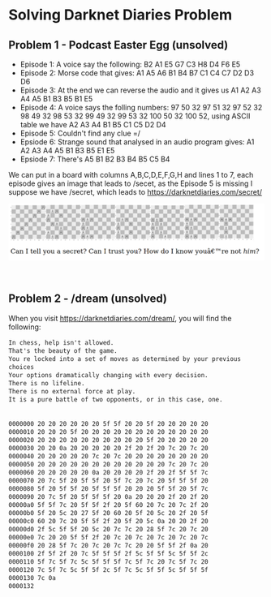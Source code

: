 # Solving Darknet Diaries Problem

## Problem 1 - Podcast Easter Egg (unsolved)

* Episode 1: A voice say the following: B2 A1 E5 G7 C3 H8 D4 F6 E5
* Episode 2: Morse code that gives: A1 A5 A6 B1 B4 B7 C1 C4 C7 D2 D3 D6
* Episode 3: At the end we can reverse the audio and it gives us A1 A2 A3 A4 A5 B1 B3 B5 B1 E5
* Episode 4: A voice says the folling numbers: 97 50 32 97 51 32 97 52 32 98 49 32 98 53 32 99 49 32 99 53 32 100 50 32 100 52, using ASCII table we have A2 A3 A4 B1 B5 C1 C5 D2 D4
* Episode 5: Couldn't find any clue =/
* Epsiode 6: Strange sound that analysed in an audio program gives: A1 A2 A3 A4 A5 B1 B3 B5 E1 E5 
* Epsiode 7: There's A5 B1 B2 B3 B4 B5 C5 B4 

We can put in a board with columns A,B,C,D,E,F,G,H and lines 1 to 7, each episode gives an image that leads to /secet, as the Episode 5 is missing I suppose we have /secret, which leads to https://darknetdiaries.com/secret/

![](images/darknetdaries-secrect.png)

<br>

## Problem 2 - /dream (unsolved)
When you visit https://darknetdiaries.com/dream/, you will find the following:

```
In chess, help isn't allowed.
That's the beauty of the game.
You re locked into a set of moves as determined by your previous choices
Your options dramatically changing with every decision.
There is no lifeline.
There is no external force at play.
It is a pure battle of two opponents, or in this case, one.


0000000 20 20 20 20 20 20 5f 5f 20 20 5f 20 20 20 20 20
0000010 20 20 20 5f 20 20 20 20 20 20 20 20 20 20 20 20
0000020 20 20 20 20 20 20 20 20 20 20 5f 20 20 20 20 20
0000030 20 20 0a 20 20 20 20 20 2f 20 2f 20 7c 20 7c 20
0000040 20 20 20 20 20 7c 20 7c 20 20 20 20 20 20 20 20
0000050 20 20 20 20 20 20 20 20 20 20 20 20 7c 20 7c 20
0000060 20 20 20 20 20 0a 20 20 20 20 2f 20 2f 5f 5f 7c
0000070 20 7c 5f 20 5f 5f 20 5f 7c 20 7c 20 5f 5f 5f 20
0000080 5f 20 5f 5f 20 5f 5f 5f 20 20 20 5f 5f 20 5f 7c
0000090 20 7c 5f 20 5f 5f 5f 20 0a 20 20 20 2f 20 2f 20
00000a0 5f 5f 7c 20 5f 5f 2f 20 5f 60 20 7c 20 7c 2f 20
00000b0 5f 20 5c 20 27 5f 20 60 20 5f 20 5c 20 2f 20 5f
00000c0 60 20 7c 20 5f 5f 2f 20 5f 20 5c 0a 20 20 2f 20
00000d0 2f 5c 5f 5f 20 5c 20 7c 7c 20 28 5f 7c 20 7c 20
00000e0 7c 20 20 5f 5f 2f 20 7c 20 7c 20 7c 20 7c 20 7c
00000f0 20 28 5f 7c 20 7c 20 7c 7c 20 20 5f 5f 2f 0a 20
0000100 2f 5f 2f 20 7c 5f 5f 5f 2f 5c 5f 5f 5c 5f 5f 2c
0000110 5f 7c 5f 7c 5c 5f 5f 5f 7c 5f 7c 20 7c 5f 7c 20
0000120 7c 5f 7c 5c 5f 5f 2c 5f 7c 5c 5f 5f 5c 5f 5f 5f
0000130 7c 0a
0000132
```
